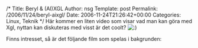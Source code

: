 /*
 Title: Beryl &#038; (AI)XGL
 Author: nsg
 Template: post
 Permalink: /2006/11/24/beryl-aixgl/
 Date: 2006-11-24T21:26:42+00:00
 Categories: Linux, Teknik
*/
Här kommer en liten video som visar vad man kan göra med Xgl, nyttan kan diskuteras med visst är det coolt? <img src="http://nsg.cc/wp-includes/images/smilies/icon_smile.gif" alt=":)" class="wp-smiley" /> 



Finns intresset, så är det följande film som spelas i bakgrunden:



<small></small>